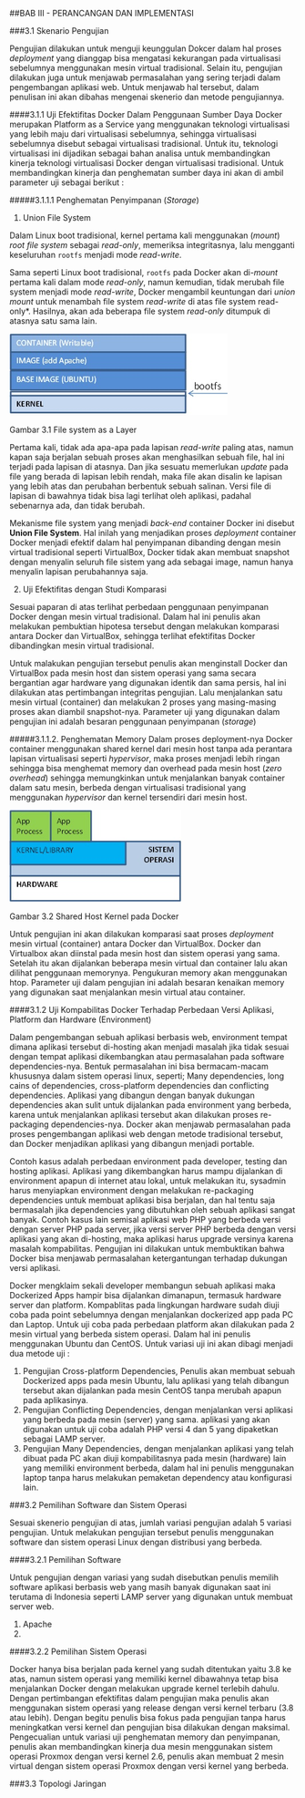 ##BAB III - PERANCANGAN DAN IMPLEMENTASI


###3.1	Skenario Pengujian 

Pengujian dilakukan untuk menguji keunggulan Dokcer dalam hal proses *deployment* yang dianggap bisa mengatasi kekurangan pada virtualisasi sebelumnya menggunakan mesin virtual tradisional. Selain itu, pengujian dilakukan juga untuk menjawab permasalahan yang sering terjadi dalam pengembangan aplikasi web. Untuk menjawab hal tersebut, dalam penulisan ini akan dibahas mengenai skenerio dan metode pengujiannya. 

####3.1.1	Uji Efektifitas Docker Dalam Penggunaan Sumber Daya
Docker merupakan Platform as a Service yang menggunakan teknologi virtualisasi yang lebih maju dari virtualisasi sebelumnya, sehingga virtualisasi sebelumnya disebut sebagai virtualisasi tradisional. Untuk itu, teknologi virtualisasi ini dijadikan sebagai bahan analisa untuk membandingkan kinerja teknologi virtualisasi Docker dengan virtualisasi tradisional. Untuk membandingkan kinerja dan penghematan sumber daya ini akan di ambil parameter uji sebagai berikut :

#####3.1.1.1	Penghematan Penyimpanan (*Storage*)
1. Union File System

Dalam Linux boot tradisional, kernel pertama kali menggunakan (*mount*) *root file system* sebagai *read-only*, memeriksa integritasnya, lalu mengganti keseluruhan `rootfs` menjadi mode *read-write*.

Sama seperti Linux boot tradisional, `rootfs` pada Docker akan di-*mount* pertama kali dalam mode *read-only*, namun kemudian, tidak merubah file system menjadi mode *read-write*, Docker mengambil keuntungan dari *union mount* untuk menambah file system *read-write* di atas file system read-only*. Hasilnya, akan ada beberapa file system *read-only* ditumpuk di atasnya satu sama lain. 

![alt text](https://github.com/fahmpress/tugas-akhir/blob/master/images/gambar3.1.jpg "Gambar 3.1")

Gambar 3.1 File system as a Layer

Pertama kali, tidak ada apa-apa pada lapisan *read-write* paling atas, namun kapan saja berjalan sebuah proses akan menghasilkan sebuah file, hal ini terjadi pada lapisan di atasnya. Dan jika sesuatu memerlukan *update* pada file yang berada di lapisan lebih rendah, maka file akan disalin ke lapisan yang lebih atas dan perubahan berbentuk sebuah salinan. Versi file di lapisan di bawahnya tidak bisa lagi terlihat oleh aplikasi, padahal sebenarnya ada, dan tidak berubah.

Mekanisme file system yang menjadi *back-end* container Docker ini disebut **Union File System**. Hal inilah yang menjadikan proses *deployment* container Docker menjadi efektif dalam hal penyimpanan dibanding dengan mesin virtual tradisional seperti VirtualBox, Docker tidak akan membuat snapshot dengan menyalin seluruh file sistem yang ada sebagai image, namun hanya menyalin lapisan perubahannya saja.

2. Uji Efektifitas dengan Studi Komparasi

Sesuai paparan di atas terlihat perbedaan penggunaan penyimpanan Docker dengan mesin virtual tradisional. Dalam hal ini penulis akan melakukan pembuktian hipotesa tersebut dengan melakukan komparasi antara Docker dan VirtualBox, sehingga terlihat efektifitas Docker dibandingkan mesin virtual tradisional.

Untuk malakukan pengujian tersebut penulis akan menginstall Docker dan VirtualBox pada mesin host dan sistem operasi yang sama secara bergantian agar hardware yang digunakan identik dan sama persis, hal ini dilakukan atas pertimbangan integritas pengujian. Lalu menjalankan satu mesin virtual (container) dan melakukan 2 proses yang masing-masing proses akan diambil snapshot-nya. Parameter uji yang digunakan dalam pengujian ini adalah besaran penggunaan penyimpanan (*storage*)

#####3.1.1.2.	Penghematan Memory
Dalam proses deployment-nya Docker container menggunakan shared kernel dari mesin host tanpa ada perantara lapisan virtualisasi seperti *hypervisor*, maka proses menjadi lebih ringan sehingga bisa menghemat memory dan overhead pada mesin host (*zero overhead*) sehingga memungkinkan untuk menjalankan banyak container dalam satu mesin, berbeda dengan virtualisasi tradisional yang menggunakan *hypervisor* dan kernel tersendiri dari mesin host.

![alt text](https://github.com/fahmpress/tugas-akhir/blob/master/images/gambar3.2.jpg "Gambar 3.2")

Gambar 3.2 Shared Host Kernel pada Docker

Untuk pengujian ini akan dilakukan komparasi saat proses *deployment* mesin virtual (container) antara Docker dan VirtualBox. Docker dan Virtualbox akan diinstal pada mesin host dan sistem operasi yang sama. Setelah itu akan dijalankan beberapa mesin virtual dan container lalu akan dilihat penggunaan memorynya. Pengukuran memory akan menggunakan htop. Parameter uji dalam pengujian ini adalah besaran kenaikan memory yang digunakan saat menjalankan mesin virtual atau container.

####3.1.2	Uji Kompabilitas Docker Terhadap Perbedaan Versi Aplikasi, Platform dan Hardware (Environment)

Dalam pengembangan sebuah aplikasi berbasis web, environment tempat dimana aplikasi tersebut di-hosting akan menjadi masalah jika tidak sesuai dengan tempat aplikasi dikembangkan atau permasalahan pada software dependencies-nya. Bentuk permasalahan ini bisa bermacam-macam khususnya dalam sistem operasi linux, seperti; Many dependencies, long cains of dependencies, cross-platform dependencies dan conflicting dependencies. Aplikasi yang dibangun dengan banyak dukungan dependencies akan sulit untuk dijalankan pada environment yang berbeda, karena untuk menjalankan aplikasi tersebut akan dilakukan proses re-packaging dependencies-nya. Docker akan menjawab permasalahan pada proses pengembangan aplikasi web dengan metode tradisional tersebut, dan Docker menjadikan aplikasi yang dibangun menjadi portable. 

Contoh kasus adalah perbedaan environment pada developer, testing dan hosting aplikasi. Aplikasi yang dikembangkan harus mampu dijalankan di environment apapun di internet atau lokal, untuk melakukan itu, sysadmin harus menyiapkan environment dengan melakukan re-packaging dependencies untuk membuat aplikasi bisa berjalan, dan hal tentu saja bermasalah jika dependencies yang dibutuhkan oleh sebuah aplikasi sangat banyak. Contoh kasus lain semisal aplikasi web PHP yang berbeda versi dengan server PHP pada server, jika versi server PHP berbeda dengan versi aplikasi yang akan di-hosting, maka aplikasi harus upgrade versinya karena masalah kompabilitas. Pengujian ini dilakukan untuk membuktikan bahwa Docker bisa menjawab permasalahan ketergantungan terhadap dukungan versi aplikasi.
 
Docker mengklaim sekali developer membangun sebuah aplikasi maka Dockerized Apps hampir bisa dijalankan dimanapun, termasuk hardware server dan platform. Kompablitas pada lingkungan hardware sudah diuji coba pada point sebelumnya dengan menjalankan dockerized app pada PC dan Laptop. Untuk uji coba pada perbedaan platform akan dilakukan pada 2 mesin virtual yang berbeda sistem operasi. Dalam hal ini penulis menggunakan Ubuntu dan CentOS.
Untuk variasi uji ini akan dibagi menjadi dua metode uji :

1.	Pengujian Cross-platform Dependencies, Penulis akan membuat sebuah Dockerized apps pada mesin Ubuntu, lalu aplikasi yang telah dibangun tersebut akan dijalankan pada mesin CentOS tanpa merubah apapun pada aplikasinya.
2.	Pengujian Conflicting Dependencies, dengan menjalankan versi aplikasi yang berbeda pada mesin (server) yang sama. aplikasi yang akan digunakan untuk uji coba adalah PHP versi 4 dan 5 yang dipaketkan sebagai LAMP server.
3.	Pengujian Many Dependencies, dengan menjalankan aplikasi yang telah dibuat pada PC akan diuji kompabilitasnya pada mesin (hardware) lain yang memiliki environment berbeda, dalam hal ini penulis menggunakan laptop tanpa harus melakukan pemaketan dependency atau konfigurasi lain.

###3.2	Pemilihan Software dan Sistem Operasi

Sesuai skenerio pengujian di atas, jumlah variasi pengujian adalah 5 variasi pengujian. Untuk melakukan pengujian tersebut penulis menggunakan software dan sistem operasi Linux dengan distribusi yang berbeda.

####3.2.1	Pemilihan Software

Untuk pengujian dengan variasi yang sudah disebutkan penulis memilih software aplikasi berbasis web yang masih banyak digunakan saat ini terutama di Indonesia seperti LAMP server yang digunakan untuk membuat server web.

1.	Apache
2.	

####3.2.2	Pemilihan Sistem Operasi

Docker hanya bisa berjalan pada kernel yang sudah ditentukan yaitu 3.8 ke atas, namun sistem operasi yang memiliki kernel dibawahnya tetap bisa menjalankan Docker dengan melakukan upgrade kernel terlebih dahulu. Dengan pertimbangan efektifitas dalam pengujian maka penulis akan menggunakan sistem operasi yang release dengan versi kernel terbaru (3.8 atau lebih). Dengan begitu penulis bisa fokus pada pengujian tanpa harus meningkatkan versi kernel dan pengujian bisa dilakukan dengan maksimal.
Pengecualian untuk variasi uji penghematan memory dan penyimpanan, penulis akan membandingkan kinerja dua mesin menggunakan sistem operasi Proxmox dengan versi kernel 2.6, penulis akan membuat 2 mesin virtual dengan sistem operasi Proxmox dengan versi kernel yang berbeda.

###3.3	Topologi Jaringan
